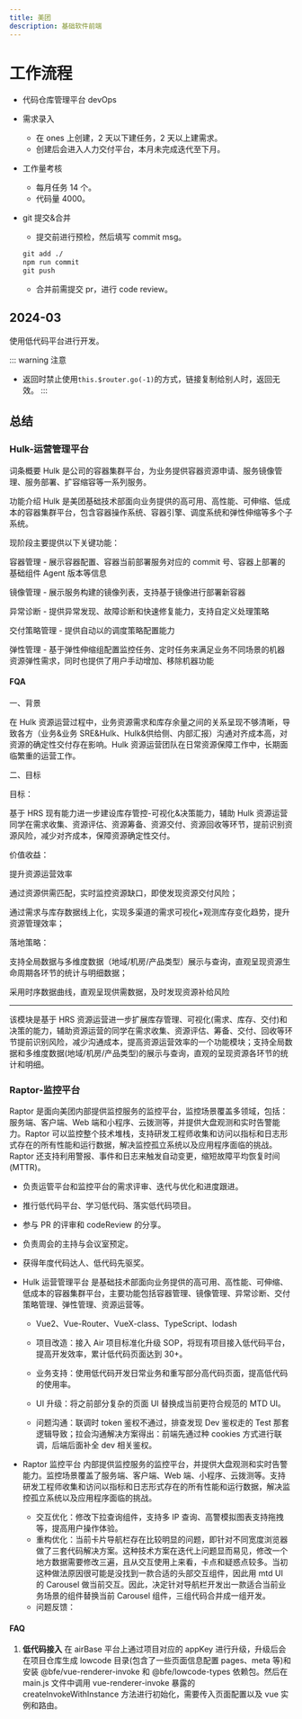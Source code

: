```yaml
---
title: 美团
description: 基础软件前端
---
```


# 工作流程

- 代码仓库管理平台 devOps

- 需求录入

  - 在 ones 上创建，2 天以下建任务，2 天以上建需求。
  - 创建后会进入人力交付平台，本月未完成迭代至下月。

- 工作量考核

  - 每月任务 14 个。
  - 代码量 4000。

- git 提交&合并
  - 提交前进行预检，然后填写 commit msg。
  ```cmd
  git add ./
  npm run commit
  git push
  ```
  - 合并前需提交 pr，进行 code review。

## 2024-03

使用低代码平台进行开发。

::: warning 注意

- 返回时禁止使用`this.$router.go(-1)`的方式，链接复制给别人时，返回无效。
  :::

## 总结

### Hulk-运营管理平台

词条概要
Hulk 是公司的容器集群平台，为业务提供容器资源申请、服务镜像管理、服务部署、扩容缩容等一系列服务。

功能介绍
Hulk 是美团基础技术部面向业务提供的高可用、高性能、可伸缩、低成本的容器集群平台，包含容器操作系统、容器引擎、调度系统和弹性伸缩等多个子系统。

现阶段主要提供以下关键功能：

容器管理 - 展示容器配置、容器当前部署服务对应的 commit 号、容器上部署的基础组件 Agent 版本等信息

镜像管理 - 展示服务构建的镜像列表，支持基于镜像进行部署新容器

异常诊断 - 提供异常发现、故障诊断和快速修复能力，支持自定义处理策略

交付策略管理 - 提供自动以的调度策略配置能力

弹性管理 - 基于弹性伸缩组配置监控任务、定时任务来满足业务不同场景的机器资源弹性需求，同时也提供了用户手动增加、移除机器功能

#### FQA

一、背景

在 Hulk 资源运营过程中，业务资源需求和库存余量之间的关系呈现不够清晰，导致各方（业务&业务 SRE&Hulk、Hulk&供给侧、内部汇报）沟通对齐成本高，对资源的确定性交付存在影响。Hulk 资源运营团队在日常资源保障工作中，长期面临繁重的运营工作。

二、目标

目标：

基于 HRS 现有能力进一步建设库存管控-可视化&决策能力，辅助 Hulk 资源运营同学在需求收集、资源评估、资源筹备、资源交付、资源回收等环节，提前识别资源风险，减少对齐成本，保障资源确定性交付。

价值收益：

提升资源运营效率

通过资源供需匹配，实时监控资源缺口，即使发现资源交付风险；

通过需求与库存数据线上化，实现多渠道的需求可视化+观测库存变化趋势，提升资源管理效率；

落地策略：

支持全局数据与多维度数据（地域/机房/产品类型）展示与查询，直观呈现资源生命周期各环节的统计与明细数据；

采用时序数据曲线，直观呈现供需数据，及时发现资源补给风险

---

该模块是基于 HRS 资源运营进一步扩展库存管理、可视化(需求、库存、交付)和决策的能力，辅助资源运营的同学在需求收集、资源评估、筹备、交付、回收等环节提前识别风险，减少沟通成本，提高资源运营效率的一个功能模块；支持全局数据和多维度数据(地域/机房/产品类型)的展示与查询，直观的呈现资源各环节的统计和明细。

### Raptor-监控平台

Raptor 是面向美团内部提供监控服务的监控平台，监控场景覆盖多领域，包括：服务端、客户端、Web 端和小程序、云拨测等，并提供大盘观测和实时告警能力。Raptor 可以监控整个技术堆栈，支持研发工程师收集和访问以指标和日志形式存在的所有性能和运行数据，解决监控孤立系统以及应用程序面临的挑战。Raptor 还支持利用警报、事件和日志来触发自动变更，缩短故障平均恢复时间 (MTTR)。

- 负责运管平台和监控平台的需求评审、迭代与优化和进度跟进。
- 推行低代码平台、学习低代码、落实低代码项目。
- 参与 PR 的评审和 codeReview 的分享。
- 负责周会的主持与会议室预定。
- 获得年度代码达人、低代码先驱奖。

- Hulk 运营管理平台
  是基础技术部面向业务提供的高可用、高性能、可伸缩、低成本的容器集群平台，主要功能包括容器管理、镜像管理、异常诊断、交付策略管理、弹性管理、资源运营等。

  - Vue2、Vue-Router、VueX-class、TypeScript、lodash

  - 项目改造：接入 Air 项目标准化升级 SOP，将现有项目接入低代码平台，提高开发效率，累计低代码页面达到 30+。
  - 业务支持：使用低代码开发日常业务和重写部分高代码页面，提高低代码的使用率。
  - UI 升级：将之前部分复杂的页面 UI 替换成当前更符合规范的 MTD UI。
  - 问题沟通：联调时 token 鉴权不通过，排查发现 Dev 鉴权走的 Test 那套逻辑导致；拉会沟通解决方案得出：前端先通过种 cookies 方式进行联调，后端后面补全 dev 相关鉴权。

- Raptor 监控平台
  内部提供监控服务的监控平台，并提供大盘观测和实时告警能力。监控场景覆盖了服务端、客户端、Web 端、小程序、云拨测等。支持研发工程师收集和访问以指标和日志形式存在的所有性能和运行数据，解决监控孤立系统以及应用程序面临的挑战。

  - 交互优化：修改下拉查询组件，支持多 IP 查询、高警模拟图表支持拖拽等，提高用户操作体验。
  - 重构优化：当前卡片导航栏存在比较明显的问题，即针对不同宽度浏览器做了三套代码解决方案。这种技术方案在迭代上问题显而易见，修改一个地方数据需要修改三遍，且从交互使用上来看，卡点和疑惑点较多。当初这种做法原因很可能是没找到一款合适的头部交互组件，因此用 mtd UI 的 Carousel 做当前交互。因此，决定针对导航栏开发出一款适合当前业务场景的组件替换当前 Carousel 组件，三组代码合并成一组开发。
  - 问题反馈：

#### FAQ

1. **低代码接入**
   在 airBase 平台上通过项目对应的 appKey 进行升级，升级后会在项目仓库生成 lowcode 目录(包含了一些页面信息配置 pages、meta 等)和安装 ​@bfe/vue-renderer-invoke 和 ​@bfe/lowcode-types 依赖包。然后在 main.js 文件中调用 vue-renderer-invoke 暴露的 createInvokeWithInstance 方法进行初始化，需要传入页面配置以及 vue 实例和路由。
